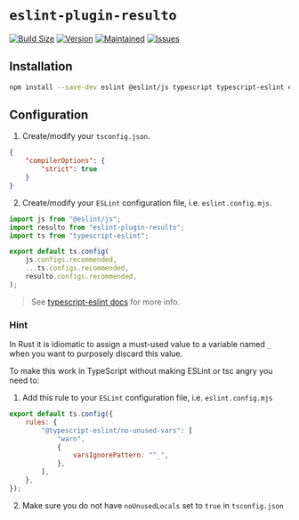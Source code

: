 # `eslint-plugin-resulto`

[![Build Size](https://img.shields.io/bundlephobia/minzip/eslint-plugin-resulto?label=bundle%20size&style=flat&colorA=000000&colorB=000000)](https://bundlephobia.com/package/eslint-plugin-resulto)
[![Version](https://img.shields.io/npm/v/eslint-plugin-resulto?style=flat&colorA=000000&colorB=000000)](https://www.npmjs.com/package/eslint-plugin-resulto)
[![Maintained](https://img.shields.io/maintenance/yes/2024?style=flat&colorA=000000&colorB=000000)](https://github.com/adjsky/resulto/commits/master)
[![Issues](https://img.shields.io/github/issues/adjsky/resulto?style=flat&colorA=000000&colorB=000000)](https://github.com/adjsky/resulto/issues)

## Installation

```bash
npm install --save-dev eslint @eslint/js typescript typescript-eslint eslint-plugin-resulto
```

## Configuration

1. Create/modify your `tsconfig.json`.

```json
{
	"compilerOptions": {
		"strict": true
	}
}
```

2. Create/modify your `ESLint` configuration file, i.e. `eslint.config.mjs`.

```js
import js from "@eslint/js";
import resulto from "eslint-plugin-resulto";
import ts from "typescript-eslint";

export default ts.config(
	js.configs.recommended,
	...ts.configs.recommended,
	resulto.configs.recommended,
);
```

> See [typescript-eslint docs](https://typescript-eslint.io/getting-started/)
> for more info.

### Hint

In Rust it is idiomatic to assign a must-used value to a variable named `_` when
you want to purposely discard this value.

To make this work in TypeScript without making ESLint or tsc angry you need to:

1. Add this rule to your `ESLint` configuration file, i.e. `eslint.config.mjs`

```js
export default ts.config({
	rules: {
		"@typescript-eslint/no-unused-vars": [
			"warn",
			{
				varsIgnorePattern: "^_",
			},
		],
	},
});
```

2. Make sure you do not have `noUnusedLocals` set to `true` in `tsconfig.json`
